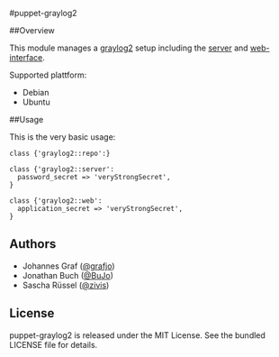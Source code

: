 #puppet-graylog2

##Overview

This module manages a [graylog2](http://www.graylog2.org) setup including the [server](https://github.com/Graylog2/graylog2-server) and [web-interface](https://github.com/Graylog2/graylog2-web-interface).

Supported plattform:
* Debian
* Ubuntu


##Usage

This is the very basic usage:

```puppet
class {'graylog2::repo':}

class {'graylog2::server':
  password_secret => 'veryStrongSecret',
}

class {'graylog2::web':
  application_secret => 'veryStrongSecret',
}
```


## Authors

* Johannes Graf ([@grafjo](https://github.com/grafjo))
* Jonathan Buch ([@BuJo](https://github.com/BuJo))
* Sascha Rüssel ([@zivis](https://github.com/zivis))


## License

puppet-graylog2 is released under the MIT License. See the bundled LICENSE file
for details.
